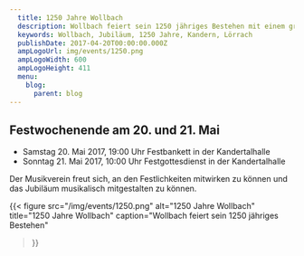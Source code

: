 ```yaml
---
  title: 1250 Jahre Wollbach
  description: Wollbach feiert sein 1250 jähriges Bestehen mit einem großen Festwochenende.
  keywords: Wollbach, Jubiläum, 1250 Jahre, Kandern, Lörrach
  publishDate: 2017-04-20T00:00:00.000Z
  ampLogoUrl: img/events/1250.png
  ampLogoWidth: 600
  ampLogoHeight: 411
  menu:
    blog:
      parent: blog
---
```


## Festwochenende am 20. und 21. Mai
- Samstag 20. Mai 2017, 19:00 Uhr Festbankett in der Kandertalhalle
- Sonntag 21. Mai 2017, 10:00 Uhr Festgottesdienst in der Kandertalhalle

Der Musikverein freut sich, an den Festlichkeiten mitwirken zu können und das
Jubiläum musikalisch mitgestalten zu können.

{{< figure src="/img/events/1250.png"
           alt="1250 Jahre Wollbach"
           title="1250 Jahre Wollbach"
           caption="Wollbach feiert sein 1250 jähriges Bestehen"
>}}
